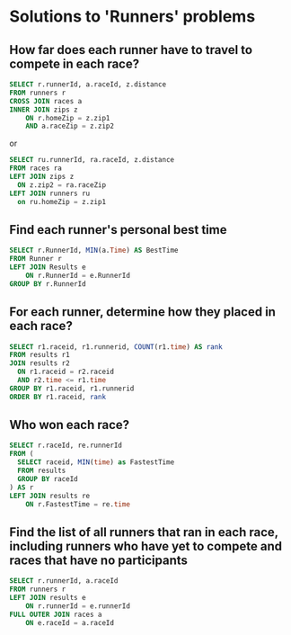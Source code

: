 # Solutions to 'Runners' problems

## How far does each runner have to travel to compete in each race?

```sql
SELECT r.runnerId, a.raceId, z.distance
FROM runners r
CROSS JOIN races a
INNER JOIN zips z
    ON r.homeZip = z.zip1
    AND a.raceZip = z.zip2
```

or

```sql
SELECT ru.runnerId, ra.raceId, z.distance
FROM races ra
LEFT JOIN zips z
  ON z.zip2 = ra.raceZip
LEFT JOIN runners ru
  on ru.homeZip = z.zip1
```

## Find each runner's personal best time

```sql
SELECT r.RunnerId, MIN(a.Time) AS BestTime
FROM Runner r
LEFT JOIN Results e
    ON r.RunnerId = e.RunnerId
GROUP BY r.RunnerId
```

## For each runner, determine how they placed in each race?

```sql
SELECT r1.raceid, r1.runnerid, COUNT(r1.time) AS rank
FROM results r1
JOIN results r2
  ON r1.raceid = r2.raceid
  AND r2.time <= r1.time
GROUP BY r1.raceid, r1.runnerid
ORDER BY r1.raceid, rank
```

##  Who won each race?

```sql
SELECT r.raceId, re.runnerId
FROM (
  SELECT raceid, MIN(time) as FastestTime
  FROM results
  GROUP BY raceId
) AS r
LEFT JOIN results re
    ON r.FastestTime = re.time
```

## Find the list of all runners that ran in each race, including runners who have yet to compete and races that have no participants

```sql
SELECT r.runnerId, a.raceId
FROM runners r
LEFT JOIN results e
    ON r.runnerId = e.runnerId
FULL OUTER JOIN races a
    ON e.raceId = a.raceId
```
